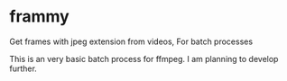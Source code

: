 frammy
======

Get frames with jpeg extension from videos, For batch processes

This is an very basic batch process for ffmpeg. I am planning to develop further.
